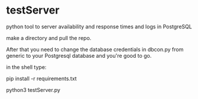 # testServer
 python tool to server availability and response times and logs in PostgreSQL

make a directory and pull the repo.



After that you need to change the database credentials in dbcon.py from generic to your Postgresql database and you're good to go.

in the shell type:

pip install -r requirements.txt

python3 testServer.py
